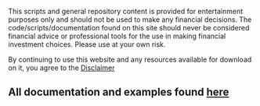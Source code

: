 This scripts and general repository content is provided for entertainment purposes only and should not be used to make any financial decisions. The code/scripts/documentation found on this site should never be considered financial advice or professional tools for the use in making financial investment choices. Please use at your own risk.

By continuing to use this website and any resources available for download on it, you agree to the [Disclaimer](https://github.com/hummingSloth/thinkorswim/blob/main/disclaimer.md)

## All documentation and examples found [here](https://slothictrader.net)
